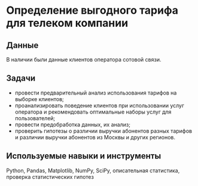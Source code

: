 # Определение выгодного тарифа для телеком компании
  
## Данные  
  
    
В наличии были данные клиентов оператора сотовой связи.  
  
## Задачи  
  
    
* провести предварительный анализ использования тарифов на выборке клиентов;  
* проанализировать поведение клиентов при использовании услуг оператора и рекомендовать оптимальные наборы услуг для пользователей;   
* провести предобработка данных, их анализ;   
* проверить гипотезы о различии выручки абонентов разных тарифов и различии выручки абонентов из Москвы и других регионов.   
  
    
## Используемые навыки и инструменты  
  
Python, Pandas, Matplotlib, NumPy, SciPy, описательная статистика, проверка статистических гипотез
